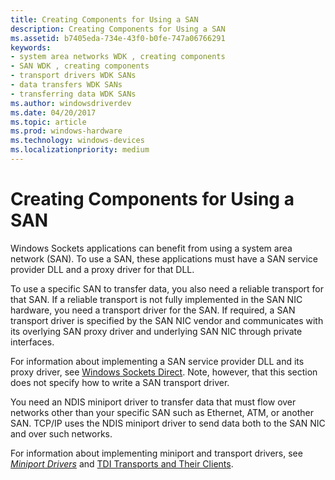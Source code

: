 ```yaml
---
title: Creating Components for Using a SAN
description: Creating Components for Using a SAN
ms.assetid: b7405eda-734e-43f0-b0fe-747a06766291
keywords:
- system area networks WDK , creating components
- SAN WDK , creating components
- transport drivers WDK SANs
- data transfers WDK SANs
- transferring data WDK SANs
ms.author: windowsdriverdev
ms.date: 04/20/2017
ms.topic: article
ms.prod: windows-hardware
ms.technology: windows-devices
ms.localizationpriority: medium
---
```


# Creating Components for Using a SAN





Windows Sockets applications can benefit from using a system area network (SAN). To use a SAN, these applications must have a SAN service provider DLL and a proxy driver for that DLL.

To use a specific SAN to transfer data, you also need a reliable transport for that SAN. If a reliable transport is not fully implemented in the SAN NIC hardware, you need a transport driver for the SAN. If required, a SAN transport driver is specified by the SAN NIC vendor and communicates with its overlying SAN proxy driver and underlying SAN NIC through private interfaces.

For information about implementing a SAN service provider DLL and its proxy driver, see [Windows Sockets Direct](windows-sockets-direct.md). Note, however, that this section does not specify how to write a SAN transport driver.

You need an NDIS miniport driver to transfer data that must flow over networks other than your specific SAN such as Ethernet, ATM, or another SAN. TCP/IP uses the NDIS miniport driver to send data both to the SAN NIC and over such networks.

For information about implementing miniport and transport drivers, see [*Miniport Drivers*](https://msdn.microsoft.com/library/windows/hardware/ff556308#wdkgloss-miniport-driver) and [TDI Transports and Their Clients](https://msdn.microsoft.com/library/windows/hardware/ff565587).

 

 





